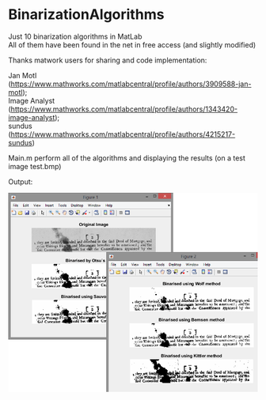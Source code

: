 # BinarizationAlgorithms

<p> Just 10 binarization algorithms in MatLab
<br> All of them have been found in the net in free access (and slightly modified)

Thanks matwork users for sharing and code implementation:

Jan Motl (https://www.mathworks.com/matlabcentral/profile/authors/3909588-jan-motl);  
Image Analyst (https://www.mathworks.com/matlabcentral/profile/authors/1343420-image-analyst);  
sundus (https://www.mathworks.com/matlabcentral/profile/authors/4215217-sundus)

Main.m perform all of the algorithms and displaying the results (on a test image test.bmp)

Output:

<p align="center"> 
  <img src="Output.gif" width="600"/>
</p>
